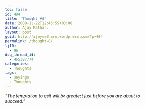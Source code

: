 ```yaml
---
toc: false
id: 484
title: 'Thought #8'
date: 2008-11-22T12:45:59+00:00
author: Ajay Matharu
layout: post
guid: http://ajaymatharu.wordpress.com/?p=484
permalink: /thought-8/
ljID:
  - 96
dsq_thread_id:
  - 465387770
categories:
  - Thoughts
tags:
  - sayings
  - Thoughts
---
```

_&#8220;The temptation to quit will be greatest just before you are about to succeed.&#8221;_
